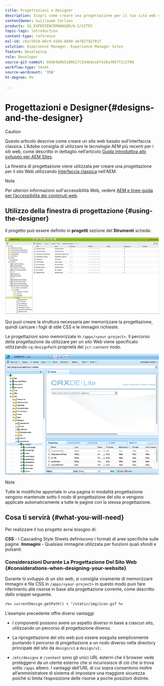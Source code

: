 ```yaml
---
title: Progettazioni e Designer
description: Scopri come creare una progettazione per il tuo sito web e in AEM utilizzando la finestra di progettazione.
contentOwner: Guillaume Carlino
products: SG_EXPERIENCEMANAGER/6.5/SITES
topic-tags: introduction
content-type: reference
exl-id: c81c5910-b6c9-41bd-8840-a6782792701f
solution: Experience Manager, Experience Manager Sites
feature: Developing
role: Developer
source-git-commit: 66db4b0b5106617c534b6e1bf428a3057f2c2708
workflow-type: tm+mt
source-wordcount: '358'
ht-degree: 0%

---
```


# Progettazioni e Designer{#designs-and-the-designer}

>[!CAUTION]
>
>Questo articolo descrive come creare un sito web basato sull’interfaccia classica. L’Adobe consiglia di utilizzare le tecnologie AEM più recenti per i siti web, come descritto in dettaglio nell’articolo [Guida introduttiva allo sviluppo per AEM Sites](/help/sites-developing/getting-started.md).

La finestra di progettazione viene utilizzata per creare una progettazione per il sito Web utilizzando [Interfaccia classica](/help/release-notes/touch-ui-features-status.md) nell&#39;AEM.

>[!NOTE]
>
>Per ulteriori informazioni sull&#39;accessibilità Web, vedere [AEM e linee guida per l’accessibilità dei contenuti web](/help/managing/web-accessibility.md).

## Utilizzo della finestra di progettazione {#using-the-designer}

Il progetto può essere definito in **progetti** sezione del **Strumenti** scheda:

![screen_shot_2012-02-01at30237pm](assets/screen_shot_2012-02-01at30237pm.png)

Qui puoi creare la struttura necessaria per memorizzare la progettazione, quindi caricare i fogli di stile CSS e le immagini richieste.

Le progettazioni sono memorizzate in `/apps/<your-project>`. Il percorso della progettazione da utilizzare per un sito Web viene specificato utilizzando `cq:designPath` proprietà del `jcr:content` nodo.

![chlimage_1-74](assets/chlimage_1-74a.png)

>[!NOTE]
>
>Tutte le modifiche apportate in una pagina in modalità progettazione vengono mantenute sotto il nodo di progettazione del sito e vengono applicate automaticamente a tutte le pagine con la stessa progettazione.

## Cosa ti servirà {#what-you-will-need}

Per realizzare il tuo progetto avrai bisogno di:

**CSS** - I Cascading Style Sheets definiscono i formati di aree specifiche sulle pagine.
**Immagini** - Qualsiasi immagine utilizzata per funzioni quali sfondi e pulsanti.

### Considerazioni Durante La Progettazione Del Sito Web {#considerations-when-designing-your-website}

Durante lo sviluppo di un sito web, si consiglia vivamente di memorizzare immagini e file CSS in `/apps/<your-project>` in questo modo puoi fare riferimento alle risorse in base alla progettazione corrente, come descritto dallo snippet seguente.

```xml
<%= currentDesign.getPath() + "/static/img/icon.gif %>
```

L’esempio precedente offre diversi vantaggi:

* I componenti possono avere un aspetto diverso in base a ciascun sito, utilizzando un percorso di progettazione diverso.
* La riprogettazione del sito web può essere eseguita semplicemente puntando il percorso di progettazione a un nodo diverso nella directory principale del sito da `design/v1` a `design/v2.`

* `/etc/designs` e `/content` sono gli unici URL esterni che il browser vede proteggervi da un utente esterno che si incuriosisce di ciò che si trova sotto `/apps` albero. I vantaggi dell’URL di cui sopra consentono inoltre all’amministratore di sistema di impostare una maggiore sicurezza poiché si limita l’esposizione delle risorse a poche posizioni distinte.
